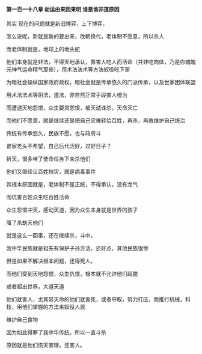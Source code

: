 #### 第一百一十八章 劫运由来因果明 谁是谁非道原因


其实
现在的问题就是新旧博弈，上下博弈，

怎么说呢，新就是新的要出来，改朝换代，老体制不愿意，所以杀人

而老体制就是，地球上的地头蛇

他们本身就是非法，不得天地承认，靠害人吃人而活命（并非吃肉体，乃是你魂魄元神气运命精气那些），用术法法术等方法奴役吃下家

为暗社会操纵国家政府政权，暗社会就是传承悠久的门派传承，以及世家团体联盟

用术法法术等阴法，道法，非自然正常手段害人统治


而遭遇天地怨恨，众生要灵怨恨，被天谴诛杀，天命灭亡

而他们不愿意，就是继续还是把自己灾难转给百姓，再杀，再救维护自己统治

传统有传承悠久，民族不愿，也与政府斗

谁家老头不希望，自己后代活好，过好日子？

祈天，很多带了使命任务下来杀他们

他们又继续让百姓挡灾，就是病毒事件

其根本原因就是，老体制不是正统，不得承认，没有龙气

而坑害百姓众生吃百姓活命

众生怨恨冲天，感动天道，因为众生本身就是世界的孩子

降了杀劫灭他们

就是这么一回事，还在继续杀，斗中。

我中华民族就是祖先有保护子孙方法，还好点，其他民族很惨

但是如果不解决根本问题，还得死人。


而他们受到天地怨恨，众生仇恨，根本就不允许他们超脱

或者超出世界，大道天道

他们就害人，尤其带天命的他们就害死，或者夺取，努力打压，而推行机械，科技，用他们掌握的方法来奴役人民

维护自己食物

因为如此得罪了我中华传统，所以一直斗杀

原因就是他们伤天害理，还害人。


